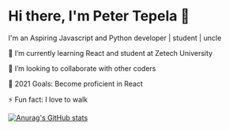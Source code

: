 # Hi there, I'm Peter Tepela 👋

I'm an Aspiring Javascript and Python developer | student | uncle

🌱 I’m currently learning React and student at Zetech University

👯 I’m looking to collaborate with other coders

🥅 2021 Goals: Become proficient in React

⚡ Fun fact: I love to walk

[![Anurag's GitHub stats](https://github-readme-stats.vercel.app/api?username=sankaire)](https://github.com/anuraghazra/github-readme-stats)


